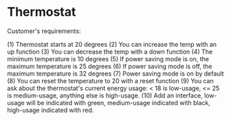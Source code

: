 # Thermostat

Customer's requirements:

(1) Thermostat starts at 20 degrees
(2) You can increase the temp with an up function
(3) You can decrease the temp with a down function
(4) The minimum temperature is 10 degrees
(5) If power saving mode is on, the maximum temperature is 25 degrees
(6) If power saving mode is off, the maximum temperature is 32 degrees
(7) Power saving mode is on by default
(8) You can reset the temperature to 20 with a reset function
(9) You can ask about the thermostat's current energy usage: < 18 is low-usage, <= 25 is medium-usage, anything else is high-usage.
(10) Add an interface, low-usage will be indicated with green, medium-usage indicated with black, high-usage indicated with red.
